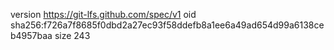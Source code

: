 version https://git-lfs.github.com/spec/v1
oid sha256:f726a7f8685f0dbd2a27ec93f58ddefb8a1ee6a49ad654d99a6138ceb4957baa
size 243
